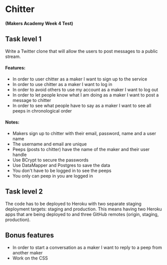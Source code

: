 # Chitter

#### (Makers Academy Week 4 Test)

## Task level 1
Write a Twitter clone that will allow the users to post messages to a public stream.

#### Features:
* In order to user chitter as a maker I want to sign up to the service
* In order to use chitter as a maker I want to log in
* In order to avoid others to use my account as a maker I want to log out
* In order to let people know what I am doing as a maker I want to post a message to chitter
* In order to see what people have to say as a maker I want to see all peeps in chronological order

#### Notes:
* Makers sign up to chitter with their email, password, name and a user name
* The username and email are unique
* Peeps (posts to chitter) have the name of the maker and their user handle
* Use BCrypt to secure the passwords
* Use DataMapper and Postgres to save the data
* You don't have to be logged in to see the peeps
* You only can peep in you are logged in

## Task level 2
The code has to be deployed to Heroku with two separate staging deployment targets: staging and production.
This means having two Heroku apps that are being deployed to and three GitHub remotes (origin, staging, production).

## Bonus features
* In order to start a conversation as a maker I want to reply to a peep from another maker
* Work on the CSS